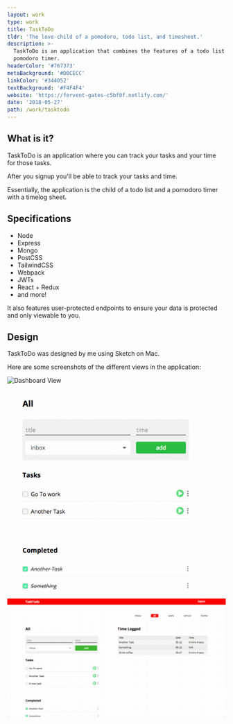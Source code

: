 ```yaml
---
layout: work
type: work
title: TaskToDo
tldr: 'The love-child of a pomodoro, todo list, and timesheet.'
description: >-
  TaskToDo is an application that combines the features of a todo list with a
  pomodoro timer.
headerColor: '#767373'
metaBackground: '#D0CECC'
linkColor: '#344052'
textBackground: '#F4F4F4'
website: 'https://fervent-gates-c5bf0f.netlify.com/'
date: '2018-05-27'
path: /work/tasktodo
---
```

## What is it?

TaskToDo is an application where you can track your tasks and your time for those tasks.

After you signup you'll be able to track your tasks and time.

Essentially, the application is the child of a todo list and a pomodoro timer with a timelog sheet.

## Specifications

* Node
* Express
* Mongo
* PostCSS
* TailwindCSS
* Webpack
* JWTs
* React + Redux
* and more!

It also features user-protected endpoints to ensure your data is protected and only viewable to you.

## Design

TaskToDo was designed by me using Sketch on Mac.

Here are some screenshots of the different views in the application:

![Dashboard View](https://camo.githubusercontent.com/8ea1478bccf4d0d1480f7fa1378ceb1756bd5428/68747470733a2f2f692e696d6775722e636f6d2f41363247615a662e706e67)

![Adding a Task](https://raw.githubusercontent.com/benjaminmodayil/TimeTodo/master/repo/todo.gif)

![Starting a Timer](https://raw.githubusercontent.com/benjaminmodayil/TimeTodo/master/repo/timer.gif)
